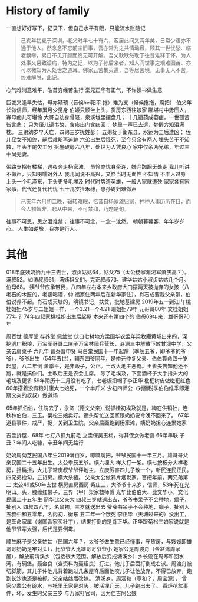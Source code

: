 # History of family
一直想好好写下，记录下，但自己水平有限，只能流水账随记


>己亥年初夏于深圳，老父时年七十有六，客居此间又两年矣，日常少语亦不通于他人。然念念不忘前尘旧事，吾亦常为之共情动容，顾其一世忧愁、临老飘零，累日不见开颜而终无可开解。吾父耿耿然耽于往昔难释于怀，为人处事又易致诟病，特为之记，以为子孙后来者，知人间世事之艰难困苦、亦可以微知为人处世之道耳。佛家云苦集灭道，吾等居苦境，无事无人不苦，终难解脱，此记。

心气难消意难平，皓首穷经苦生行
堂兄正华有正气，不许读书做生意

巨变又逢早失怙，母亦颟顸（音候hei阳平 拖）难为支（候候拖拖，瘸把）
伯父年长做信师，经年累月少见身
伯姬只顾坐上头，货房东西往娘家
哪堪村中势压人，寡母痴儿可堪怜
大哥自幼身骨轻，泉溪垅里摆盘几；
十几错药成萎症，一世孤苦皆言悲；
只为侄儿读书故，含痰出门含痰回；
梦里一声已去远，梦醒方知泪满枕。
三弟幼岁早夭亡，四弟三岁抚姓彭；
五弟抚于衡东县，水运为工后遭凶；
侄儿侄女不知终，嗣后难盼再追踪
六弟出生后饿死，至今只余有两人
埋头苦干不知数，年头年尾欠工分
拆屋破房六八年，处世为人凭良心
家中仅余两兄弟，年过三十尚无妻。

带路支招有楼梯，遇夜奔走杨家滩，
虽怜亦忧身牵连，嫌弃踟蹰无处走
我儿听讲不做声，只知嗫嚅对外人
我儿闻说不高兴，又怪当时无血性
不知情
不准人过身
上头一个毛泽东，下头更多毛埃及
时代时势造英雄，一般人家就遭殃
家家各有家家事，代代还复代代忧
七十几岁捡禾穗，崽孙媳妇难做声


>己亥年六月初二晚，辗转难眠，忆昔自杨家滩归家，种种人事历历在目，而今人物皆非，悲从中来，不可禁抑，乃题是句。

往事不可思，思之泪难禁；
往事不可念，一念一泫然。
朝朝暮暮客，年年岁岁心。
人生如逆旅，我亦是行人。


# 其他
018年底姨奶奶九十三去世，淑贞姑姑64，姑父75（太公杨家滩湘军萧庆高？）。满叔52。如涛叔叔61，满姨祖父91。克正叔叔73。建华姑姑小淑贞姑姑几个月。伯母68。
姨爷爷应承带我，八四年左右本来乡政府大门摆两天被抛弃的女孩（八老石的木匠的，老婆喝酒，仲
福家住两年后在新华家住），肖石成要我父亲带，伯伯说养不起。肖石成天塘的，明镜书记，扶贫，批地基建房
2019年五一到江门
桃桂姐姐45岁与二姐姐一样，一个3.21一个4.21
珊姐姐79年
元哥哥80年
文桂姐姐77年？
74年四叔家桃桂姐出生后起屋
本来还有第四个的
伯母69年来，雄哥哥70年

周宽世 德厚堂 存养堂 佩兰堂
伏口七树地方梁国华农孟年梁牧庵黄埔出来的，深挖洞广积粮，万宝军哥哥二麻子万宝林民兵营长，涟源三中解散下放甘溪中学，父亲去肩桌子
六几年
晋泰晋申贤
马白堂民国十一年起屋（季辰五爷，即爷爷的爷爷），爷爷出生（54年去世），辅东四爷同年，是仲元仲复父亲。伯伯算命四十岁起屋，八二年倒
萧季平，是非贩子，公正。土改大地主恶霸。王善夫告知他还不跑，就是搞你们。土改后王是农会主席。
除了毛埃及，下面酒杯子大手指头大的毛埃及更多
59年阴历十二月没有吃了，七老板扣帽子李正华
枇杷树皮做糍粑红色
60年搭着没有粮时康太七娘死，一个半斤米
少初四师公（对面税季伯伯维季即湘丽父亲的叔叔）做道场

65年抓伯伯，住院去了，永济（德文父亲）说抓桂初埃及就是，綯在供销社，连秋林伯伯，三玉。菊松三娘卖好。锄头帮忙送回家跟奶奶说今晚不回来了。
67年道县事件，戒严，捉，关到卫生院，父亲后面跑到杨家滩，姨奶奶担心连累她家

吉圭拆屋，68年
七打八扣九前毛
立圭保吴玉梅，得其侄女做老婆
66年串联
子丑？年间人吃糠，辛丑年间无路行


奶奶周菊芝民国八年生2019满百岁，嗯嘛瘸把，爷爷民国十一年三月。雄哥哥父亲民国二十五年出生。太公季辰五爷。横六埋大
样大打一架。横七按板分大样老房，担扁担，大儿子常庚叔爷爷评地主，立庚厉害四儿子散一个，新民连民正民。四兄弟捡勾，五货房。横大杀猪。
父亲太公做鸦片烟发家，百把年前，两兄弟第二
太公49或50年去世
横房直房西房
紫庄三，大爷爷十来岁，信师，53年死在光明山。头，腰缠红带子，三界（甲）梁家救师傅
光华比伯伯大、比文华小，文化民国二十五年生
丽华比父亲大
四叔三岁就送出去，爷爷书呆子不会种地，癫子，扯别人
四叔四八年，名鼠初，三岁就送出去
爷爷书呆子不会种地，癫子，扯别人
五叔中和五零年，名丙初，衡东
五二年一个饿死
李正华（天塘过来的）没出工，是革命家属（谢国香家买壮丁），结果打倒的是肖正华。正华跟菊松三娘家说就是他爷爷辈太强，后代是要倒霉。

顺生麻子是父亲姑姑（民国六年？，太爷爷做生意已经懂事，守货房，与嫂嫂即雄哥哥奶奶是牢对头），比爷爷大比雄哥哥爷爷小
她家公是周渡舟（金盆湾周家屋），解放前清溪乡（包括很大范围。解放后变成塘溪乡）乡长设在周寒和回水湾，有碉堡。聂金良（查资料为聂绍良）打进。他儿子后面打倒成右派。周渡舟被切脚筋，其儿子仲池儿背着跑过几条屋脊后面他咬儿子让他放弃，不得已放弃，跑到长沙也还是被抓。父亲姑姑后改嫁。
清溪乡，周涵和（寒和？，周宝源），
曾家少辈公有碗水，与托里王家是对头，被活埋几天，儿子跑出去了。
香炉花盆事件，坏，发生时父亲三岁
与万家打官司，因为仁吉阿公娘
